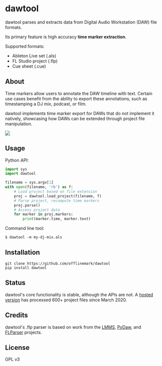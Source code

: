 # dawtool

dawtool parses and extracts data from Digital Audio Workstation (DAW) file
formats.

Its primary feature is high accuracy **time marker extraction**.

Supported formats:
- Ableton Live set (.als)
- FL Studio project (.flp)
- Cue sheet (.cue)

## About

Time markers allow users to annotate the DAW timeline with text.  Certain use
cases benefit from the ability to export these annotations, such as
timestamping a DJ mix, podcast, or film.

dawtool implements time marker export for DAWs that do not implement it
natively, showcasing how DAWs can be extended through project file
manipulation.

![](https://timestamps.me/static/img/ableton%20screenshot.png)

## Usage

Python API:

```python
import sys
import dawtool

filename = sys.argv[1]
with open(filename, 'rb') as f:
    # Load project based on file extension
    proj = dawtool.load_project(filename, f)
    # Parse project, recompute time markers
    proj.parse()
    # Access project data
    for marker in proj.markers:
        print(marker.time, marker.text)
```

Command line tool:

```
$ dawtool -m my-dj-mix.als
```

## Installation

```
git clone https://github.com/offlinemark/dawtool
pip install dawtool
```

## Status

dawtool's core functionality is stable, although the APIs are not.
A [hosted version](https://timestamps.me) has processed 600+ project files
since March 2020.

## Credits

dawtool's .flp parser is based on work from the
[LMMS](https://github.com/LMMS/lmms),
[PyDaw](https://github.com/andrewrk/PyDaw), and
[FLParser](https://github.com/monadgroup/FLParser) projects.

## License

GPL v3
